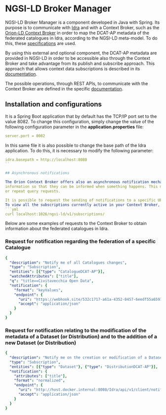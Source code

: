 # NGSI-LD Broker Manager

NGSI-LD Broker Manager is a component developed in Java with Spring.
Its purpose is to communicate with [Idra](https://github.com/OPSILab/Idra) and with a Context Broker, such as
the [Orion-LD Context Broker](https://github.com/FIWARE/context.Orion-LD) in order to map the DCAT-AP metadata 
of the federated catalogues in Idra, according to the NGSI-LD meta-model.
To do this, these [specifications](https://github.com/smart-data-models/dataModel.DCAT-AP) are used.

By using this external and optional component, the DCAT-AP metadata are provided in NGSI-LD in order to be accessible 
also through the Context Broker and take advantage from its publish and subscribe approach.
This approach that allows context data subscriptions is described in its [documentation](https://ngsi-ld-tutorials.readthedocs.io/en/latest/subscriptions.html).

The possible operations, through REST APIs, to communicate with the Context Broker are defined in the specific
[documentation](https://ngsi-ld-tutorials.readthedocs.io/en/latest/ngsi-ld-operations.html).

## Installation and configurations

It is a Spring Boot application that by default has the TCP/IP port set to the value 8082. 
To change this configuration, simply change the value of the following configuration parameter in the 
**application.properties** file:
```yml
server.port = 8082
```
In this same file it is also possible to change the base path of the Idra application. To do this, 
it is necessary to modify the following parameter:
```yml
idra.basepath = http://localhost:8080
``

## Asynchronous notifications

The Orion Context Broker offers also an asynchronous notification mechanism: applications can subscribe to changes of context 
information so that they can be informed when something happens. This means the application does not need to continuously poll 
or repeat query requests.

It is possible to request the sending of notifications to a specific URL, to be specified within the subscription.
To view all the subscriptions currently active in your Context Broker, you must send the following request:
```yml
curl localhost:1026/ngsi-ld/v1/subscriptions/
```

Below are some examples of requests to the Context Broker to obtain information about the federated catalogues in Idra.

### Request for notification regarding the federation of a specific Catalogue

```yml
{
  "description": "Notify me of all Catalogues changes",
  "type": "Subscription",
  "entities": [{"type": "CatalogueDCAT-AP"}],
  "watchedAttributes": ["title"],
  "q": "title==Civitavecchia Open Data",
  "notification": {
    "format": "keyValues",
    "endpoint": {
      "uri": "https://webhook.site/532c1717-a61a-4352-8457-6eedf55a6597",
      "accept": "application/json"
    }
  }
}
```

### Request for notification relating to the modification of the metadata of a Dataset (or Distribution) and to the addition of a new Dataset (or Distribution)

```yml
{
  "description": "Notify me on the creation or modification of a Dataset",
  "type": "Subscription",
  "entities": [{"type": "Dataset"}, {"type": "DistributionDCAT-AP"}],
  "notification": {
    "attributes": ["title"],
    "format": "normalized",
    "endpoint": {
      "uri": "http://host.docker.internal:8080/Idra/api/v1/client/notification/push",
      "accept": "application/json"
    }
  }
}
```